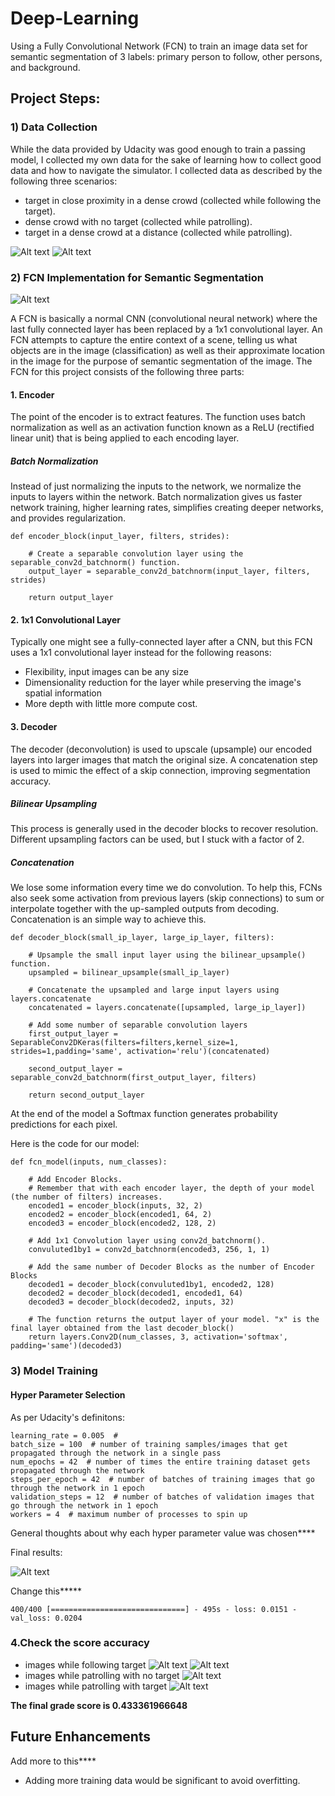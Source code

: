 # Deep-Learning
Using a Fully Convolutional Network (FCN) to train an image data set for semantic segmentation of 3 labels: primary person to follow, other persons, and background.  
  
  
## Project Steps:
### 1) Data Collection 
While the data provided by Udacity was good enough to train a passing model, I collected my own data for the sake of learning how to collect good data and how to navigate the simulator. I collected data as described by the following three scenarios:  
* target in close proximity in a dense crowd (collected while following the target).
* dense crowd with no target (collected while patrolling).
* target in a dense crowd at a distance (collected while patrolling).
  
![Alt text](/images/pathing1.png)
![Alt text](/images/pathing2.png)

### 2) FCN Implementation for Semantic Segmentation
![Alt text](/images/network.png)

A FCN is basically a normal CNN (convolutional neural network) where the last fully connected layer has been replaced by a 1x1 convolutional layer. An FCN attempts to capture the entire context of a scene, telling us what objects are in the image (classification) as well as their approximate location in the image for the purpose of semantic segmentation of the image. The FCN for this project consists of the following three parts:

#### 1. Encoder
The point of the encoder is to extract features. The function uses batch normalization as well as an activation function known as a ReLU (rectified linear unit) that is being applied to each encoding layer.  
  
##### Batch Normalization
Instead of just normalizing the inputs to the network, we normalize the inputs to layers within the network. Batch normalization gives us faster network training, higher learning rates, simplifies creating deeper networks, and provides regularization.
```
def encoder_block(input_layer, filters, strides):
    
    # Create a separable convolution layer using the separable_conv2d_batchnorm() function.
    output_layer = separable_conv2d_batchnorm(input_layer, filters, strides)
    
    return output_layer
```
    
#### 2. 1x1 Convolutional Layer
Typically one might see a fully-connected layer after a CNN, but this FCN uses a 1x1 convolutional layer instead for the following reasons:  
* Flexibility, input images can be any size
* Dimensionality reduction for the layer while preserving the image's spatial information
* More depth with little more compute cost.

#### 3. Decoder
The decoder (deconvolution) is used to upscale (upsample) our encoded layers into larger images that match the original size. A concatenation step is used to mimic the effect of a skip connection, improving segmentation accuracy.  
  
##### Bilinear Upsampling
This process is generally used in the decoder blocks to recover resolution. Different upsampling factors can be used, but I stuck with a factor of 2.
  
##### Concatenation
We lose some information every time we do convolution. To help this, FCNs also seek some activation from previous layers (skip connections) to sum or interpolate together with the up-sampled outputs from decoding. Concatenation is an simple way to achieve this.
  
```
def decoder_block(small_ip_layer, large_ip_layer, filters):
    
    # Upsample the small input layer using the bilinear_upsample() function.
    upsampled = bilinear_upsample(small_ip_layer)
    
    # Concatenate the upsampled and large input layers using layers.concatenate
    concatenated = layers.concatenate([upsampled, large_ip_layer])
    
    # Add some number of separable convolution layers
    first_output_layer = SeparableConv2DKeras(filters=filters,kernel_size=1, strides=1,padding='same', activation='relu')(concatenated)
    
    second_output_layer = separable_conv2d_batchnorm(first_output_layer, filters)
    
    return second_output_layer
```
At the end of the model a Softmax function generates probability predictions for each pixel.
  
Here is the code for our model:
  
```
def fcn_model(inputs, num_classes):
    
    # Add Encoder Blocks. 
    # Remember that with each encoder layer, the depth of your model (the number of filters) increases.
    encoded1 = encoder_block(inputs, 32, 2)
    encoded2 = encoder_block(encoded1, 64, 2)
    encoded3 = encoder_block(encoded2, 128, 2)
    
    # Add 1x1 Convolution layer using conv2d_batchnorm().
    convuluted1by1 = conv2d_batchnorm(encoded3, 256, 1, 1)
    
    # Add the same number of Decoder Blocks as the number of Encoder Blocks
    decoded1 = decoder_block(convuluted1by1, encoded2, 128)
    decoded2 = decoder_block(decoded1, encoded1, 64)
    decoded3 = decoder_block(decoded2, inputs, 32)
    
    # The function returns the output layer of your model. "x" is the final layer obtained from the last decoder_block()
    return layers.Conv2D(num_classes, 3, activation='softmax', padding='same')(decoded3)
```
  
### 3) Model Training 
  
#### Hyper Parameter Selection
  
As per Udacity's definitons:  
```
learning_rate = 0.005  # 
batch_size = 100  # number of training samples/images that get propagated through the network in a single pass
num_epochs = 42  # number of times the entire training dataset gets propagated through the network
steps_per_epoch = 42  # number of batches of training images that go through the network in 1 epoch
validation_steps = 12  # number of batches of validation images that go through the network in 1 epoch
workers = 4  # maximum number of processes to spin up
```
  
General thoughts about why each hyper parameter value was chosen****
   
Final results:

![Alt text](/images/finalepochresults.png)
  
Change this*****
```
400/400 [==============================] - 495s - loss: 0.0151 - val_loss: 0.0204
```
  
### 4.Check the score accuracy
* images while following target
![Alt text](/placeholder.png)
![Alt text](/placeholder.png)
* images while patrolling with no target
![Alt text](/placeholder.png)
* images while patrolling with target
![Alt text](/placeholder.png)

**The final grade score is  0.433361966648**

## Future Enhancements

Add more to this****
  
* Adding more training data would be significant to avoid overfitting.
  
